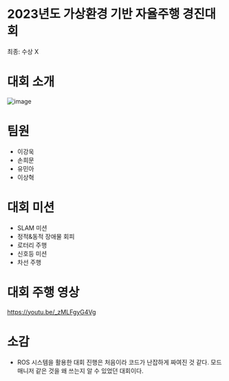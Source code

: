 # 2023년도 가상환경 기반 자율주행 경진대회
최종: 수상 X

# 대회 소개
![image](https://github.com/powerslam/kmu_virtualdrive2024/assets/97532643/7c97e092-e057-42c9-88dc-0ae82135d3d7)


# 팀원
* 이강욱
* 손희문
* 유민아
* 이상혁

# 대회 미션
* SLAM 미션
* 정적&동적 장애물 회피
* 로터리 주행
* 신호등 미션
* 차선 주행

# 대회 주행 영상
https://youtu.be/_zMLFgyG4Vg

# 소감
* ROS 시스템을 활용한 대회 진행은 처음이라 코드가 난잡하게 짜여진 것 같다. 모드 매니저 같은 것을 왜 쓰는지 알 수 있었던 대회이다.
